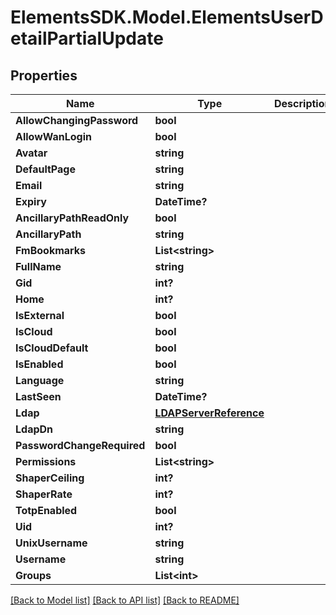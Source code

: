 # ElementsSDK.Model.ElementsUserDetailPartialUpdate

## Properties

Name | Type | Description | Notes
------------ | ------------- | ------------- | -------------
**AllowChangingPassword** | **bool** |  | [optional] 
**AllowWanLogin** | **bool** |  | [optional] 
**Avatar** | **string** |  | [optional] 
**DefaultPage** | **string** |  | [optional] 
**Email** | **string** |  | [optional] 
**Expiry** | **DateTime?** |  | [optional] 
**AncillaryPathReadOnly** | **bool** |  | [optional] 
**AncillaryPath** | **string** |  | [optional] 
**FmBookmarks** | **List&lt;string&gt;** |  | [optional] 
**FullName** | **string** |  | [optional] 
**Gid** | **int?** |  | [optional] 
**Home** | **int?** |  | [optional] 
**IsExternal** | **bool** |  | [optional] 
**IsCloud** | **bool** |  | [optional] 
**IsCloudDefault** | **bool** |  | [optional] 
**IsEnabled** | **bool** |  | [optional] 
**Language** | **string** |  | [optional] 
**LastSeen** | **DateTime?** |  | [optional] 
**Ldap** | [**LDAPServerReference**](LDAPServerReference.md) |  | [optional] 
**LdapDn** | **string** |  | [optional] 
**PasswordChangeRequired** | **bool** |  | [optional] 
**Permissions** | **List&lt;string&gt;** |  | [optional] 
**ShaperCeiling** | **int?** |  | [optional] 
**ShaperRate** | **int?** |  | [optional] 
**TotpEnabled** | **bool** |  | [optional] 
**Uid** | **int?** |  | [optional] 
**UnixUsername** | **string** |  | [optional] 
**Username** | **string** |  | [optional] 
**Groups** | **List&lt;int&gt;** |  | [optional] 

[[Back to Model list]](../#documentation-for-models) [[Back to API list]](../#documentation-for-api-endpoints) [[Back to README]](../)

